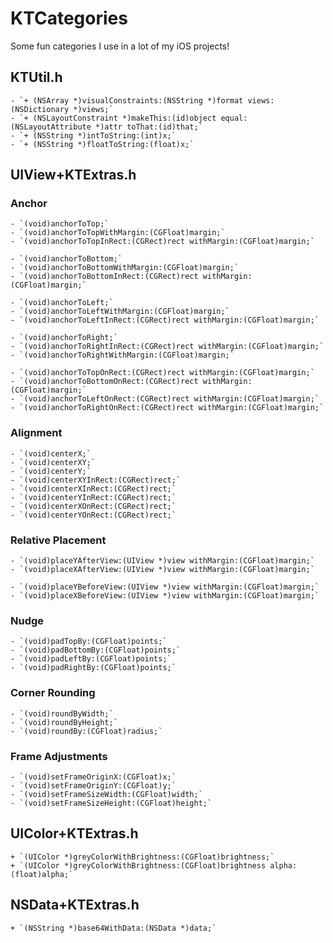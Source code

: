 # KTCategories

Some fun categories I use in a lot of my iOS projects!

## KTUtil.h

    - `+ (NSArray *)visualConstraints:(NSString *)format views:(NSDictionary *)views;`
    - `+ (NSLayoutConstraint *)makeThis:(id)object equal:(NSLayoutAttribute *)attr toThat:(id)that;`
    - `+ (NSString *)intToString:(int)x;`
    - `+ (NSString *)floatToString:(float)x;`

## UIView+KTExtras.h

### Anchor

    - `(void)anchorToTop;`
    - `(void)anchorToTopWithMargin:(CGFloat)margin;`
    - `(void)anchorToTopInRect:(CGRect)rect withMargin:(CGFloat)margin;`

    - `(void)anchorToBottom;`
    - `(void)anchorToBottomWithMargin:(CGFloat)margin;`
    - `(void)anchorToBottomInRect:(CGRect)rect withMargin:(CGFloat)margin;`

    - `(void)anchorToLeft;`
    - `(void)anchorToLeftWithMargin:(CGFloat)margin;`
    - `(void)anchorToLeftInRect:(CGRect)rect withMargin:(CGFloat)margin;`

    - `(void)anchorToRight;`
    - `(void)anchorToRightInRect:(CGRect)rect withMargin:(CGFloat)margin;`
    - `(void)anchorToRightWithMargin:(CGFloat)margin;`

    - `(void)anchorToTopOnRect:(CGRect)rect withMargin:(CGFloat)margin;`
    - `(void)anchorToBottomOnRect:(CGRect)rect withMargin:(CGFloat)margin;`
    - `(void)anchorToLeftOnRect:(CGRect)rect withMargin:(CGFloat)margin;`
    - `(void)anchorToRightOnRect:(CGRect)rect withMargin:(CGFloat)margin;`

### Alignment

    - `(void)centerX;`
    - `(void)centerXY;`
    - `(void)centerY;`
    - `(void)centerXYInRect:(CGRect)rect;`
    - `(void)centerXInRect:(CGRect)rect;`
    - `(void)centerYInRect:(CGRect)rect;`
    - `(void)centerXOnRect:(CGRect)rect;`
    - `(void)centerYOnRect:(CGRect)rect;`

### Relative Placement

    - `(void)placeYAfterView:(UIView *)view withMargin:(CGFloat)margin;`
    - `(void)placeXAfterView:(UIView *)view withMargin:(CGFloat)margin;`

    - `(void)placeYBeforeView:(UIView *)view withMargin:(CGFloat)margin;`
    - `(void)placeXBeforeView:(UIView *)view withMargin:(CGFloat)margin;`

### Nudge

    - `(void)padTopBy:(CGFloat)points;`
    - `(void)padBottomBy:(CGFloat)points;`
    - `(void)padLeftBy:(CGFloat)points;`
    - `(void)padRightBy:(CGFloat)points;`

### Corner Rounding

    - `(void)roundByWidth;`
    - `(void)roundByHeight;`
    - `(void)roundBy:(CGFloat)radius;`

### Frame Adjustments

    - `(void)setFrameOriginX:(CGFloat)x;`
    - `(void)setFrameOriginY:(CGFloat)y;`
    - `(void)setFrameSizeWidth:(CGFloat)width;`
    - `(void)setFrameSizeHeight:(CGFloat)height;`

## UIColor+KTExtras.h

    + `(UIColor *)greyColorWithBrightness:(CGFloat)brightness;`
    + `(UIColor *)greyColorWithBrightness:(CGFloat)brightness alpha:(float)alpha;`

## NSData+KTExtras.h

    + `(NSString *)base64WithData:(NSData *)data;`